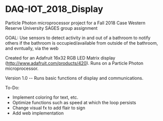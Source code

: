 # DAQ-IOT_2018_Display
Particle Photon microprocessor project for a Fall 2018 Case Western Reserve University SAGES group assignment

GOAL: Use sensors to detect activity in and out of a bathroom to notify others if the bathroom is occupied/available from outside of the bathroom, and evntually, via the web

Created for an Adafruit 16x32 RGB LED Matrix display (http://www.adafruit.com/products/420).
Runs on a Particle Photon microprocessor.

Version 1.0 -- Runs basic functions of display and communications.

To-Do:
  - Implement coloring for text, etc. 
  - Optimize functions such as speed at which the loop persists
  - Change visual fx to add flair to sign
  - Add web implementation
